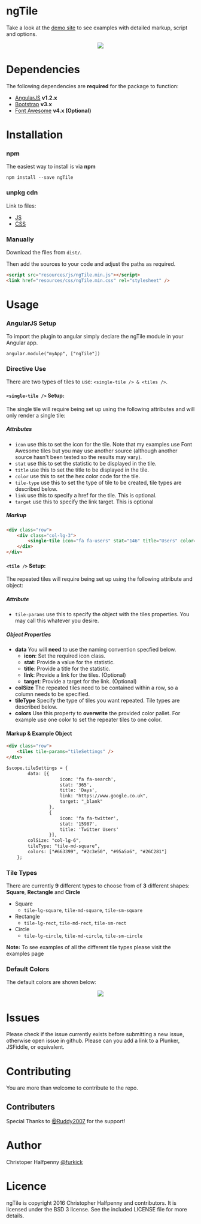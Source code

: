 # ngTile

Take a look at the [demo site](https://furkick.github.io/ngTile/) to see examples with detailed markup, 
script and options.

<p align="center">
    <img src="https://camo.githubusercontent.com/e21222a61d7dcec071315be41fab4c827b5d42d4/68747470733a2f2f7331382e706f7374696d672e6f72672f6f6a6d6d38377036682f54696c65732e706e67" />
</p>

# Dependencies

The following dependencies are **required** for the package to function:

- [AngularJS](http://angularjs.org) **v1.2.x**
- [Bootstrap](https://jquery.com/) **v3.x**
- [Font Awesome](http://fontawesome.io/) **v4.x (Optional)**

# Installation

### npm

The easiest way to install is via **npm**

```npm install --save ngTile```

### unpkg cdn

Link to files:
- [JS](https://unpkg.com/ngTile/dist/js/ngTile.min.js)
- [CSS](https://unpkg.com/ngTile/dist/css/ngTile.min.css)

### Manually

Download the files from `dist/`. 

Then add the sources to your code and adjust the paths as required.

```html
<script src="resources/js/ngTile.min.js"></script>
<link href="resources/css/ngTile.min.css" rel="stylesheet" />
```

# Usage

### AngularJS Setup

To import the plugin to angular simply declare the ngTile module in your Angular app.

```
angular.module("myApp", ["ngTile"])
```

### Directive Use

There are two types of tiles to use: ```<single-tile /> & <tiles />```.

#### ```<single-tile />``` Setup:

The single tile will require being set up using the following attributes and will only render a single tile:

##### Attributes

- ```icon``` use this to set the icon for the tile. Note that my examples use Font Awesome tiles but you may use another source (although another source hasn't been tested so the results may vary).
- ```stat``` use this to set the statistic to be displayed in the tile.
- ```title``` use this to set the title to be displayed in the tile.
- ```color``` use this to set the hex color code for the tile.
- ```tile-type``` use this to set the type of tile to be created, tile types are described below.
- ```link``` use this to specify a href for the tile. This is optional.
- ```target``` use this to specify the link target. This is optional 

##### Markup
```html
<div class="row"> 
    <div class="col-lg-3">
        <single-tile icon="fa fa-users" stat="146" title="Users" color="#879998" tile-type="tile-lg-rect" link="ViewStats/2016-10-10" target="_self"/>
    </div>
</div>
```

#### ```<tile />``` Setup:

The repeated tiles will require being set up using the following attribute and object:

##### Attribute

- ```tile-params``` use this to specify the object with the tiles properties. You may call this whatever you desire.

##### Object Properties

* **data** You will **need** to use the naming convention specfied below.
    * **icon**: Set the required icon class.
    * **stat**: Provide a value for the statistic.
    * **title**: Provide a title for the statistic.
    * **link**: Provide a link for the tiles. (Optional)
    * **target**: Provide a target for the link. (Optional)
* **colSize** The repeated tiles need to be contained within a row, so a column needs to be specified.
* **tileType** Specify the type of tiles you want repeated. Tile types are described below.
* **colors** Use this property to **overwrite** the provided color pallet. For example use one color to set the repeater tiles to one color.

#### Markup & Example Object
```html
<div class="row">
    <tiles tile-params="tileSettings" />
</div>
```
```html
$scope.tileSettings = {
        data: [{
                    icon: 'fa fa-search',
                    stat: '365',
                    title: 'Days',
                    link: "https://www.google.co.uk",
                    target: "_blank"
                },
                {
                    icon: 'fa fa-twitter',
                    stat: '15987',
                    title: 'Twitter Users'
                }],
        colSize: "col-lg-6",
        tileType: "tile-md-square",
        colors: ["#663399", "#2c3e50", "#95a5a6", "#26C281"]
    };
```
### Tile Types

There are currently **9** different types to choose from of **3** different shapes: **Square**, **Rectangle** and **Circle**

* Square
    * ```tile-lg-square```, ```tile-md-square```, ```tile-sm-square```
* Rectangle
    * ```tile-lg-rect```, ```tile-md-rect```, ```tile-sm-rect```
* Circle
    * ```tile-lg-circle```, ```tile-md-circle```, ```tile-sm-circle```
    
**Note:** To see examples of all the different tile types please visit the examples page

### Default Colors

The default colors are shown below:

<p align="center">
    <img src="https://s16.postimg.org/934litz79/Colors.png" />
</p>

# Issues

Please check if the issue currently exists before submitting a new issue, otherwise open issue in github. Please can you add a link to a Plunker, JSFiddle, or equivalent.

# Contributing

You are more than welcome to contribute to the repo.

## Contributers

Special Thanks to [@Ruddy2007](https://github.com/Ruddy2007) for the support!

# Author

Christoper Halfpenny [@furkick](https://github.com/furkick)

# Licence

ngTile is copyright 2016 Christopher Halfpenny and contributors. It is licensed under the BSD 3 license. See the included LICENSE file for more details.
